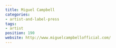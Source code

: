 ```yaml
---
title: Miguel Campbell
categories:
- artist-and-label-press
tags:
- artist
position: 190
website: http://www.miguelcampbellofficial.com/
---
```


